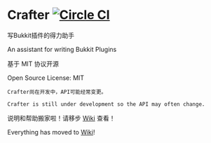 # Crafter [![Circle CI](https://circleci.com/gh/Cnly/Crafter.svg?style=svg)](https://circleci.com/gh/Cnly/Crafter)
写Bukkit插件的得力助手

An assistant for writing Bukkit Plugins

基于 MIT 协议开源

Open Source License: MIT

`Crafter尚在开发中，API可能经常变更。`

`Crafter is still under development so the API may often change.`

说明和帮助搬家啦！请移步 [Wiki](https://github.com/Cnly/Crafter/wiki) 查看！

Everything has moved to [Wiki](https://github.com/Cnly/Crafter/wiki)!
